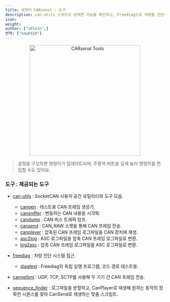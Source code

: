 ```yaml
---
title: 넷헌터 CARsenal : 도구
description: can-utils 스위트의 강력한 기능을 확인하고, Freediag으로 차량을 진단하며, Cannelloni를 사용해 두 기기 간에 CAN 프레임을 전송하세요.
icon:
weight:
author: ["v0lk3n",]
번역: ["kmw0410"]
---
```


<p style="text-align: center"><img src="../assets/tools.gif" width="350" alt="CARsenal Tools"></p>

> 설정을 구성하면 명령어가 업데이트되며, 주황색 버튼을 길게 눌러 명령어를 편집할 수도 있어요.

### 도구 : 제공되는 도구

- <a href="https://github.com/linux-can/can-utils" target="_blank">can-utils</a> : SocketCAN 사용자 공간 유틸리티와 도구 모음.
    - <a href="https://manpages.debian.org/trixie/can-utils/cangen.1.en.html" target="_blank">cangen</a> : 테스트용 CAN 프레임 생성기.
    - <a href="https://manpages.debian.org/trixie/can-utils/cansniffer.1.en.html" target="_blank">cansniffer</a> : 변동하는 CAN 내용을 시각화.
    - <a href="https://manpages.debian.org/trixie/can-utils/candump.1.en.html" target="_blank">candump</a> : CAN 버스 트래픽 덤프.
    - <a href="https://manpages.debian.org/trixie/can-utils/cansend.1.en.html" target="_blank">cansend</a> : CAN_RAW 소켓을 통해 CAN 프레임 전송.
    - <a href="https://manpages.debian.org/trixie/can-utils/canplayer.1.en.html" target="_blank">canplayer</a> : 압축된 CAN 프레임 로그파일을 CAN 장치에 재생.
    - <a href="https://manpages.debian.org/trixie/can-utils/asc2log.1.en.html" target="_blank">asc2log</a> : ASC 로그파일을 압축 CAN 프레임 로그파일로 변환.
    - <a href="https://manpages.debian.org/trixie/can-utils/log2asc.1.en.html" target="_blank">log2asc</a> : 압축 CAN 프레임 로그파일을 ASC 로그파일로 변환.

- <a href="https://github.com/fenugrec/freediag" target="_blank">freediag</a> : 차량 진단 시스템 접근.
    - <a href="https://github.com/fenugrec/freediag" target="_blank">diagtest</a> : Freediag의 독립 실행 프로그램, 코드 경로 테스트용.

- <a href="https://github.com/mguentner/cannelloni" target="_blank">cannelloni</a> : UDP, TCP, SCTP를 사용해 두 기기 간 CAN 프레임 전송.

- <a href="https://raw.githubusercontent.com/V0lk3n/NetHunter-CarArsenal/refs/heads/main/sequence_finder.sh">sequence_finder</a> : 로그파일을 분할하고, CanPlayer로 재생해 원하는 동작의 정확한 시퀀스를 찾아 CanSend로 재생하는 맞춤 스크립트.
